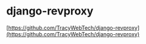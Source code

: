 # django-revproxy
[https://github.com/TracyWebTech/django-revproxy](https://github.com/TracyWebTech/django-revproxy)

